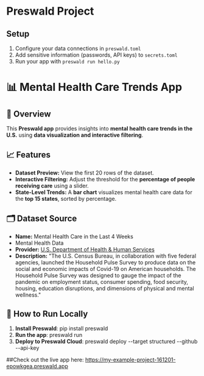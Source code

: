 # Preswald Project

## Setup
1. Configure your data connections in `preswald.toml`
2. Add sensitive information (passwords, API keys) to `secrets.toml`
3. Run your app with `preswald run hello.py`

# 📊 Mental Health Care Trends App

## 📌 Overview
This **Preswald app** provides insights into **mental health care trends in the U.S.** using **data visualization and interactive filtering**.

## 📈 Features
- **Dataset Preview:** View the first 20 rows of the dataset.
- **Interactive Filtering:** Adjust the threshold for the **percentage of people receiving care** using a slider.
- **State-Level Trends:** A **bar chart** visualizes mental health care data for the **top 15 states**, sorted by percentage.

## 🗂 Dataset Source
- **Name:** Mental Health Care in the Last 4 Weeks
 - Mental Health Data
- **Provider:** [U.S. Department of Health & Human Services](https://catalog.data.gov/dataset/mental-health-care-in-the-last-4-weeks)
- **Description:** "The U.S. Census Bureau, in collaboration with five federal agencies, launched the Household Pulse Survey to produce data on the social and economic impacts of Covid-19 on American households. The Household Pulse Survey was designed to gauge the impact of the pandemic on employment status, consumer spending, food security, housing, education disruptions, and dimensions of physical and mental wellness."

## 🚀 How to Run Locally
1. **Install Preswald**:
   pip install preswald
2. **Run the app**:
    preswald run
3. **Deploy to Preswald Cloud**:
    preswald deploy --target structured --github <your-github-username> --api-key <your-api-key>

##Check out the live app here: https://my-example-project-161201-epowkgea.preswald.app

